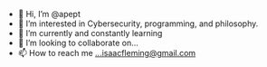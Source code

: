 - 👋 Hi, I’m @apept
- 👀 I’m interested in Cybersecurity, programming, and philosophy. 
- 🌱 I’m currently and constantly learning
- 💞️ I’m looking to collaborate on...
- 📫 How to reach me ...isaacfleming@gmail.com

<!---
apept/apept is a ✨ special ✨ repository because its `README.md` (this file) appears on your GitHub profile.
You can click the Preview link to take a look at your changes.
--->
